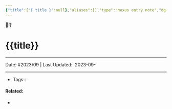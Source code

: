 ```yaml
---
{"title":{"{ title }":null},"aliases":[],"type":"nexus entry note","dg-publish":true,"publish":true,"tags":[],"permalink":"/home/meta/templates/topic-entry-templates/","dgPassFrontmatter":true,"created":"","updated":""}
---
```




🔺[[

# {{title}}
---










Date: #2023/09 | Last Updated:: 2023-09-

---
- Tags:: 


#### Related:
- 





